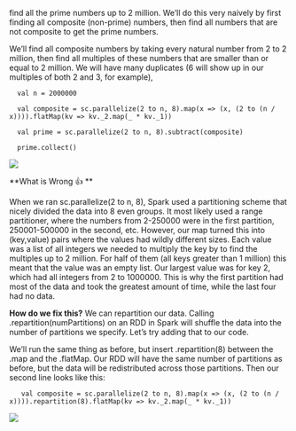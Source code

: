 find all the prime numbers up to 2 million. We’ll do this very naively by first finding all composite (non-prime) numbers, then find all numbers that are not composite to get the prime numbers.

We’ll find all composite numbers by taking every natural number from 2 to 2 million, then find all multiples of these numbers that are smaller than or equal to 2 million. We will have many duplicates (6 will show up in our multiples of both 2 and 3, for example),

      val n = 2000000

      val composite = sc.parallelize(2 to n, 8).map(x => (x, (2 to (n / x)))).flatMap(kv => kv._2.map(_ * kv._1))

      val prime = sc.parallelize(2 to n, 8).subtract(composite)

      prime.collect()
    

![](http://dev.sortable.com/images/spark-repartition/no_repartition_DAG.png)

**What is Wrong :+1: **

When we ran sc.parallelize(2 to n, 8), Spark used a partitioning scheme that nicely divided the data into 8 even groups. It most likely used a range partitioner, where the numbers from 2-250000 were in the first partition, 250001-500000 in the second, etc. However, our map turned this into (key,value) pairs where the values had wildly different sizes. Each value was a list of all integers we needed to multiply the key by to find the multiples up to 2 million. For half of them (all keys greater than 1 million) this meant that the value was an empty list. Our largest value was for key 2, which had all integers from 2 to 1000000. This is why the first partition had most of the data and took the greatest amount of time, while the last four had no data.



**How do we fix this?**
We can repartition our data. Calling .repartition(numPartitions) on an RDD in Spark will shuffle the data into the number of partitions we specify. Let’s try adding that to our code.

We’ll run the same thing as before, but insert .repartition(8) between the .map and the .flatMap. Our RDD will have the same number of partitions as before, but the data will be redistributed across those partitions. Then our second line looks like this:

       val composite = sc.parallelize(2 to n, 8).map(x => (x, (2 to (n / x)))).repartition(8).flatMap(kv => kv._2.map(_ * kv._1))


![](http://dev.sortable.com/images/spark-repartition/repartition_DAG.png)




